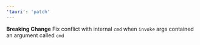 ```yaml
---
'tauri': 'patch'
---
```


**Breaking Change** Fix conflict with internal `cmd` when `invoke` args contained an argument called `cmd`
